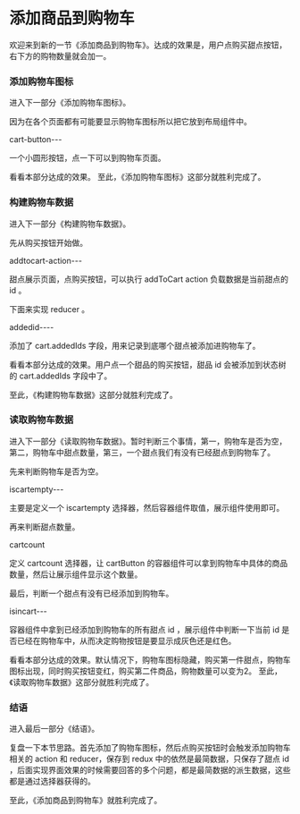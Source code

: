 # 添加商品到购物车

欢迎来到新的一节《添加商品到购物车》。达成的效果是，用户点购买甜点按钮，右下方的购物数量就会加一。

### 添加购物车图标

进入下一部分《添加购物车图标》。

因为在各个页面都有可能要显示购物车图标所以把它放到布局组件中。

cart-button---

一个小圆形按钮，点一下可以到购物车页面。

看看本部分达成的效果。
至此，《添加购物车图标》这部分就胜利完成了。

### 构建购物车数据

进入下一部分《构建购物车数据》。

先从购买按钮开始做。

addtocart-action---

甜点展示页面，点购买按钮，可以执行 addToCart action 负载数据是当前甜点的 id 。

下面来实现 reducer 。

addedid----

添加了 cart.addedIds 字段，用来记录到底哪个甜点被添加进购物车了。

看看本部分达成的效果。用户点一个甜品的购买按钮，甜品 id 会被添加到状态树的 cart.addedIds 字段中了。

至此，《构建购物车数据》这部分就胜利完成了。

### 读取购物车数据

进入下一部分《读取购物车数据》。暂时判断三个事情，第一，购物车是否为空，第二，购物车中甜点数量，第三，一个甜点我们有没有已经甜点到购物车了。

先来判断购物车是否为空。

iscartempty---

主要是定义一个 iscartempty 选择器，然后容器组件取值，展示组件使用即可。

再来判断甜点数量。

cartcount

定义 cartcount 选择器，让 cartButton 的容器组件可以拿到购物车中具体的商品数量，然后让展示组件显示这个数量。

最后，判断一个甜点有没有已经添加到购物车。

isincart---

容器组件中拿到已经添加到购物车的所有甜点 id ，展示组件中判断一下当前 id 是否已经在购物车中，从而决定购物按钮是要显示成灰色还是红色。

看看本部分达成的效果。默认情况下，购物车图标隐藏，购买第一件甜点，购物车图标出现，同时购买按钮变红，购买第二件商品，购物数量可以变为2。
至此，《读取购物车数据》这部分就胜利完成了。

### 结语

进入最后一部分《结语》。

复盘一下本节思路。首先添加了购物车图标，然后点购买按钮时会触发添加购物车相关的 action 和 reducer，保存到 redux 中的依然是最简数据，只保存了甜点 id ，后面实现界面效果的时候需要回答的多个问题，都是最简数据的派生数据，这些都是通过选择器获得的。

至此，《添加商品到购物车》就胜利完成了。
